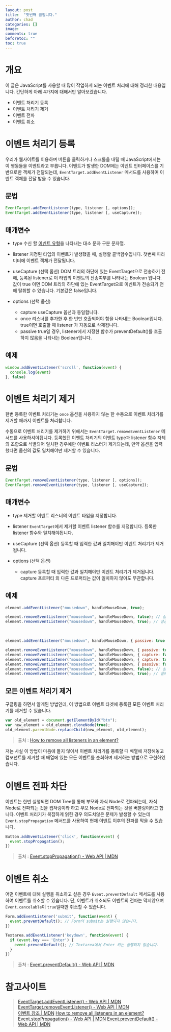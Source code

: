 ```yaml
---
layout: post
title:  "첫번째 글입니다."
author: chad
categories: []
image:
comments: true
beforetoc: ""
toc: true
---
```

# 개요

이 글은 JavaScript를 사용할 때 많이 작업하게 되는 이벤트 처리에 대해 정리한 내용입니다. 간단하게 아래 4가지에 대해서만 알아보겠습니다.

- 이벤트 처리기 등록
- 이벤트 처리기 제거
- 이벤트 전파
- 이벤트 취소

# 이벤트 처리기 등록

우리가 웹사이트를 이용하며 버튼을 클릭하거나 스크롤을 내릴 때 JavaScript에서는 이 행동들을 이벤트라고 부릅니다. 이벤트가 발생한 DOM에는 이벤트 인터페이스를 기반으로한 객체가 전달되는데, `EventTarget.addEventListener` 메서드를 사용하여 이벤트 객체를 전달 받을 수 있습니다.

## 문법

```js
EventTarget.addEventListener(type, listener [, options]);
EventTarget.addEventListener(type, listener [, useCapture]);
```

## 매개변수

- type
  수신 할 [이벤트 유형](https://developer.mozilla.org/ko/docs/Web/Events)을 나타내는 대소 문자 구분 문자열.


- listener
  지정된 타입의 이벤트가 발생했을 때, 실행할 콜백함수입니다. 첫번째 파라미터에 이벤트 객체가 전달됩니다.


- useCapture (선택 옵션)
  DOM 트리의 하단에 있는 EventTarget으로 전송하기 전에, 등록된 listener로 이 타입의 이벤트의 전송여부를 나타내는 Boolean 입니다.
  값이 true 이면 DOM 트리의 하단에 있는 EventTarget으로 이벤트가 전송되기 전에 탈취할 수 있습니다. 기본값은 false입니다.


- options (선택 옵션)
  - capture
    useCapture 옵션과 동일합니다.
  - once
    리스너를 추가한 후 한 번만 호출되어야 함을 나타내는 Boolean입니다. true이면 호출할 때 listener 가 자동으로 삭제됩니다.
  - passive
    true일 경우, listener에서 지정한 함수가 preventDefault()를 호출하지 않음을 나타내는 Boolean입니다.

## 예제

```js
window.addEventListener('scroll', function(event) {
  console.log(event)
}, false)
```

# 이벤트 처리기 제거

한번 등록한 이벤트 처리기는 `once` 옵션을 사용하지 않는 한 수동으로 이벤트 처리기를 제거할 때까지 이벤트를 처리합니다.

수동으로 이벤트 처리기를 제거하기 위해서는 `EventTarget.removeEventListener` 메서드를 사용하셔야됩니다. 등록했던 이벤트 처리기의 이벤트 type과 listener 함수 자체의 조합으로 식별되어 일치한 경우에만 이벤트 리스터가 제거되는데, 만약 옵션을 입력했다면 옵션의 값도 일치해야만 제거할 수 있습니다.

## 문법

```js
EventTarget.removeEventListener(type, listener [, options]);
EventTarget.removeEventListener(type, listener [, useCapture]);
```

## 매개변수

- type
  제거할 이벤트 리스너의 이벤트 타입을 지정합니다.


- listener
  `EventTarget`에서 제거할 이벤트 listener 함수를 지정합니다. 등록한 listener 함수와 일치해야됩니다.


- useCapture (선택 옵션)
  등록할 때 입력한 값과 일치해야만 이벤트 처리기가 제거됩니다.


- options (선택 옵션)
  - capture
    등록할 때 입력한 값과 일치해야만 이벤트 처리기가 제거됩니다. capture 프로퍼티 외 다른 프로퍼티는 값이 일치하지 않아도 무관합니다.

## 예제

```js
element.addEventListener("mousedown", handleMouseDown, true);

element.removeEventListener("mousedown", handleMouseDown, false); // 실패
element.removeEventListener("mousedown", handleMouseDown, true); // 성공
```

<br>

```js
element.addEventListener("mousedown", handleMouseDown, { passive: true });

element.removeEventListener("mousedown", handleMouseDown, { passive: true }); // 성공
element.removeEventListener("mousedown", handleMouseDown, { capture: false }); // 성공
element.removeEventListener("mousedown", handleMouseDown, { capture: true }); // 실패
element.removeEventListener("mousedown", handleMouseDown, { passive: false }); // 성공
element.removeEventListener("mousedown", handleMouseDown, false); // 성공
element.removeEventListener("mousedown", handleMouseDown, true); // 실패
```

## 모든 이벤트 처리기 제거

구글링을 하면서 알게된 방법인데, 이 방법으로 이벤트 타겟에 등록된 모든 이벤트 처리기를 제거할 수 있습니다.

```js
var old_element = document.getElementById("btn");
var new_element = old_element.cloneNode(true);
old_element.parentNode.replaceChild(new_element, old_element);
```

> 출처 : [How to remove all listeners in an element?](https://stackoverflow.com/questions/9251837/how-to-remove-all-listeners-in-an-element)

저는 사실 이 방법이 마음에 들지 않아서 이벤트 처리기를 등록할 때 배열에 저장해놓고 컴포넌트를 제거할 때 배열에 있는 모든 이벤트를 순회하며 제거하는 방법으로 구현하였습니다.

# 이벤트 전파 차단

이벤트는 한번 실행되면 DOM Tree를 통해 부모와 자식 Node로 전파되는데, 자식 Node로 전파되는 것을 캡쳐링이라 하고 부모 Node로 전파되는 것을 버블링이라고 합니다. 이벤트 처리기가 복잡하게 얽힌 경우 의도치않은 문제가 발생할 수 있는데 `Event.stopPropagation` 메서드를 사용하여 현재 이벤트 이후의 전파를 막을 수 있습니다.

```js
Button.addEventListener('click', function(event) {
  event.stopPropagation();
})
```

> 출처 : [Event.stopPropagation() - Web API | MDN](https://developer.mozilla.org/ko/docs/Web/API/Event/stopPropagation)

# 이벤트 취소

어떤 이벤트에 대해 실행을 취소하고 싶은 경우 `Event.preventDefault` 메서드를 사용하여 이벤트를 취소할 수 있습니다. 단, 이벤트가 취소되도 이벤트의 전파는 막지않으며 `Event.cancelable`이 `true`일때만 취소할 수 있습니다.

```js
Form.addEventListener('submit', function(event) {
  event.preventDefault(); // Form의 submit는 실행되지 않습니다.
})

Textarea.addEventListener('keydown', function(event) {
  if (event.key === 'Enter') {
    event.preventDefault(); // Textarea에서 Enter 키는 실행되지 않습니다.
  }
})
```

> 출처 : [Event.preventDefault() - Web API | MDN](https://developer.mozilla.org/ko/docs/Web/API/Event/preventDefault)

# 참고사이트

> [EventTarget.addEventListener() - Web API | MDN](https://developer.mozilla.org/ko/docs/Web/API/EventTarget/addEventListener)  
> [EventTarget.removeEventListener() - Web API | MDN](https://developer.mozilla.org/ko/docs/Web/API/EventTarget/removeEventListener)  
> [이벤트 참조 | MDN](https://developer.mozilla.org/ko/docs/Web/Events)
> [How to remove all listeners in an element?](https://stackoverflow.com/questions/9251837/how-to-remove-all-listeners-in-an-element)
> [Event.stopPropagation() - Web API | MDN](https://developer.mozilla.org/ko/docs/Web/API/Event/stopPropagation)
> [Event.preventDefault() - Web API | MDN](https://developer.mozilla.org/ko/docs/Web/API/Event/preventDefault)

